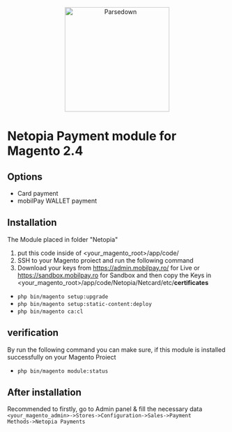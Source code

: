 <div align="center"><a href="https://netopia-payments.com/"><img alt="Parsedown" src="https://suport.mobilpay.ro/np-logo-blue.svg" width="240" /></a></div>

# Netopia Payment module for Magento 2.4
## Options
* Card payment
* mobilPay WALLET payment

## Installation
The Module placed in folder "Netopia"
1. put this code inside of <your_magento_root>/app/code/
2. SSH to your Magento proiect and run the following command
3. Download your keys from https://admin.mobilpay.ro/ for Live or https://sandbox.mobilpay.ro  for Sandbox and then copy the Keys in <your_magento_root>/app/code/Netopia/Netcard/etc/**certificates**
* <code>php bin/magento setup:upgrade</code>
* <code>php bin/magento setup:static-content:deploy</code>
* <code>php bin/magento ca:cl</code>

## verification
By run the following command you can make sure, if this module is installed successfully on your Magento Proiect
* <code>php bin/magento module:status</code>

## After installation
Recommended to firstly, go to Admin panel & fill the necessary data
<code><your_magento_admin>->Stores->Configuration->Sales->Payment Methods->Netopia Payments</code>
